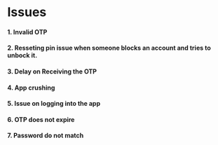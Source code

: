 <h1>Issues</h1>
<h4>1. Invalid OTP</h4>
<h4>2. Resseting pin issue when someone blocks an account and tries to unbock it.<h4>
<h4>3. Delay on Receiving the OTP<h4>
<h4>4. App crushing<h4>
<h4>5. Issue on logging into the app <h4>
<h4>6. OTP does not expire<h4>
<h4>7. Password do not match <h4>




